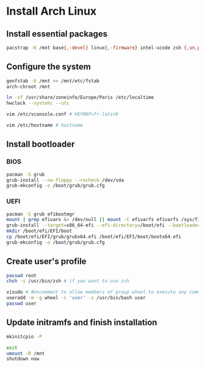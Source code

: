 # Install Arch Linux

## Install essential packages

```sh
pacstrap -K /mnt base{,-devel} linux{,-firmware} intel-ucode zsh {,un,p7}zip vim {dosfs,m}tools lsb-release ntfs-3g exfatprogs man-{db,pages} bash-completion
```

## Configure the system

```sh
genfstab -U /mnt >> /mnt/etc/fstab
arch-chroot /mnt

ln -sf /usr/share/zoneinfo/Europe/Paris /etc/localtime
hwclock --systohc --utc

vim /etc/vconsole.conf # KEYMAP=fr-latin9

vim /etc/hostname # hostname
```

## Install bootloader

### BIOS

```sh
pacman -S grub
grub-install --no-floppy --recheck /dev/sda
grub-mkconfig -o /boot/grub/grub.cfg
```

### UEFI

```sh
pacman -S grub efibootmgr
mount | grep efivars &> /dev/null || mount -t efivarfs efivarfs /sys/firmware/efi/efivars
grub-install --target=x86_64-efi --efi-directory=/boot/efi --bootloader-id=grub --recheck
mkdir /boot/efi/EFI/boot
cp /boot/efi/EFI/grub/grubx64.efi /boot/efi/EFI/boot/bootx64.efi
grub-mkconfig -o /boot/grub/grub.cfg
```

## Create user's profile

```sh
passwd root
chsh -s /usr/bin/zsh # if you want to use zsh

visudo # #Uncomment to allow members of group wheel to execute any command
useradd -m -g wheel -c 'user' -s /usr/bin/bash user
passwd user
```

## Update initramfs and finish installation

```sh
mkinitcpio -P

exit
umount -R /mnt
shutdown now
```
